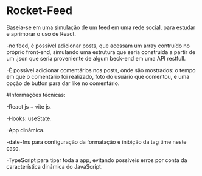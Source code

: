 # Rocket-Feed

Baseia-se em uma simulação de um feed em uma rede social, para estudar e aprimorar o uso de React. 

-no feed, é possível adicionar posts, que acessam um array contruído no próprio front-end, simulando uma estrutura que seria construída a partir de um .json que seria
proveniente de algum beck-end em uma API restfull.

-É possível adicionar comentários nos posts, onde são mostrados: o tempo em que o comentário foi realizado, foto do usuário que comentou, e uma opção de button para dar 
like no comentário.

#Informações técnicas:

-React js + vite js.

-Hooks: useState.

-App dinâmica.

-date-fns para configuração da formatação e inibição da tag time neste caso.

-TypeScript para tipar toda a app, evitando possíveis erros por conta da característica dinâmica do JavaScript.
